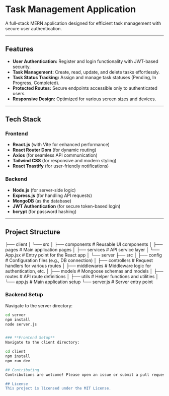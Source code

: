 # **Task Management Application**

A full-stack MERN application designed for efficient task management with secure user authentication.

---

## **Features**

- **User Authentication:** Register and login functionality with JWT-based security.
- **Task Management:** Create, read, update, and delete tasks effortlessly.
- **Task Status Tracking:** Assign and manage task statuses (Pending, In Progress, Completed).
- **Protected Routes:** Secure endpoints accessible only to authenticated users.
- **Responsive Design:** Optimized for various screen sizes and devices.

---

## **Tech Stack**

### **Frontend**
- **React.js** (with Vite for enhanced performance)
- **React Router Dom** (for dynamic routing)
- **Axios** (for seamless API communication)
- **Tailwind CSS** (for responsive and modern styling)
- **React Toastify** (for user-friendly notifications)

### **Backend**
- **Node.js** (for server-side logic)
- **Express.js** (for handling API requests)
- **MongoDB** (as the database)
- **JWT Authentication** (for secure token-based login)
- **bcrypt** (for password hashing)

---

## **Project Structure**

├── client
│   └── src
│       ├── components     # Reusable UI components
│       ├── pages          # Main application pages
│       ├── services       # API service layer
│       └── App.jsx        # Entry point for the React app
│
└── server
    ├── src
    │   ├── config         # Configuration files (e.g., DB connection)
    │   ├── controllers    # Request handlers for various routes
    │   ├── middlewares    # Middleware logic for authentication, etc.
    │   ├── models         # Mongoose schemas and models
    │   ├── routes         # API route definitions
    │   ├── utils          # Helper functions and utilities
    │   └── app.js         # Main application setup
    └── server.js          # Server entry point


### **Backend Setup**
 Navigate to the server directory:
   ```bash
   cd server
   npm install
   node server.js


### **Frontend Setup**
Navigate to the client directory:

cd client
npm install
npm run dev

## Contributing
Contributions are welcome! Please open an issue or submit a pull request with any improvements or features you'd like to add.

## License
This project is licensed under the MIT License.
